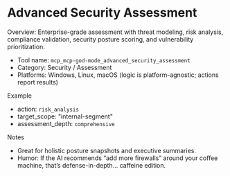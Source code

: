 # Advanced Security Assessment

Overview: Enterprise-grade assessment with threat modeling, risk analysis, compliance validation, security posture scoring, and vulnerability prioritization.

- Tool name: `mcp_mcp-god-mode_advanced_security_assessment`
- Category: Security / Assessment
- Platforms: Windows, Linux, macOS (logic is platform-agnostic; actions report results)

Example
- action: `risk_analysis`
- target_scope: "internal-segment"
- assessment_depth: `comprehensive`

Notes
- Great for holistic posture snapshots and executive summaries.
- Humor: If the AI recommends “add more firewalls” around your coffee machine, that’s defense-in-depth… caffeine edition.

